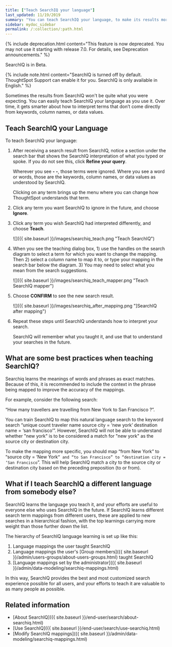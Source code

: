 ```yaml
---
title: ["Teach SearchIQ your language"]
last_updated: 11/19/2019
summary: "You can teach SearchIQ your language, to make its results more accurate."
sidebar: mydoc_sidebar
permalink: /:collection/:path.html
---
```

{% include deprecation.html content="This feature is now deprecated. You may not use it starting with release 7.0. For details, see Deprecation announcements." %}

SearchIQ is in <span class="label label-beta">Beta</span>.

{% include note.html content="SearchIQ is turned off by default. ThoughtSpot Support can enable it for you. SearchIQ is only available in English." %}

Sometimes the results from SearchIQ won't be quite what you were expecting. You can easily teach SearchIQ your language as you use it. Over time, it gets smarter about how to interpret terms that don’t come directly from keywords, column names, or data values.

## Teach SearchIQ your Language

To teach SearchIQ your language:

1. After receiving a search result from SearchIQ, notice a section under the search bar that shows the SearchIQ interpretation of what you typed or spoke. If you do not see this, click **Refine your query**.

   Wherever you see **- -**, those terms were ignored. Where you see a word or words, those are the keywords, column names, or data values as understood by SearchIQ.

   Clicking on any term brings up the menu where you can change how ThoughtSpot understands that term.

2. Click any term you want SearchIQ to ignore in the future, and choose **Ignore**.

3. Click any term you wish SearchIQ had interpreted differently, and choose **Teach**.

   ![]({{ site.baseurl }}/images/searchiq_teach.png "Teach SearchIQ")

4. When you see the teaching dialog box, 1) use the handles on the search diagram to select a term for which you want to change the mapping. Then 2) select a column name to map it to, or type your mapping in the search bar below the diagram. 3) You may need to select what you mean from the search suggestions.

   ![]({{ site.baseurl }}/images/searchiq_teach_mapper.png "Teach SearchIQ mapper")

5. Choose **CONFIRM** to see the new search result.

   ![]({{ site.baseurl }}/images/searchiq_after_mapping.png "]SearchIQ after mapping")

6. Repeat these steps until SearchIQ understands how to interpret your search.

   SearchIQ will remember what you taught it, and use that to understand your searches in the future.

## What are some best practices when teaching SearchIQ?

Searchiq learns the meanings of words and phrases as exact matches. Because of this, it is recommended to include the context in the phrase being mapped to improve the accuracy of the mappings.

For example, consider the following search:

“How many travellers are travelling from New York to San Francisco ?”.

You can train SearchIQ to map this natural language search to the keyword search “unique count traveler name source city = ‘new york’ destination name = ‘san francisco’”. However, SearchIQ will not be able to understand whether "new york" is to be considered a match for "new york" as the source city or destination city.

To make the mapping more specific, you should map “from New York” to “source city = ‘New York`” and “to San Francisco” to “destination city = ‘San Francisco`”. This will help SearchIQ match a city to the source city or destination city based on the preceding preposition (to or from).

## What if I teach SearchIQ a different language from somebody else?

SearchIQ learns the language you teach it, and your efforts are useful to everyone else who uses SearchIQ in the future. If SearchIQ learns different search term mappings from different users, these are applied to new searches in a hierarchical fashion, with the top learnings carrying more weight than those further down the list.

The hierarchy of SearchIQ language learning is set up like this:

1. Language mappings the user taught SearchIQ
2. Language mappings the user's [Group members]({{ site.baseurl }}/admin/users-groups/about-users-groups.html) taught SearchIQ
3. [Language mappings set by the administrator]({{ site.baseurl }}/admin/data-modeling/searchiq-mappings.html)

In this way, SearchIQ provides the best and most customized search experience possible for all users, and your efforts to teach it are valuable to as many people as possible.

## Related information

-   [About SearchIQ]({{ site.baseurl }}/end-user/search/about-searchiq.html)
-   [Use SearchIQ]({{ site.baseurl }}/end-user/search/use-searchiq.html)
-   [Modify SearchIQ mappings]({{ site.baseurl }}/admin/data-modeling/searchiq-mappings.html)
